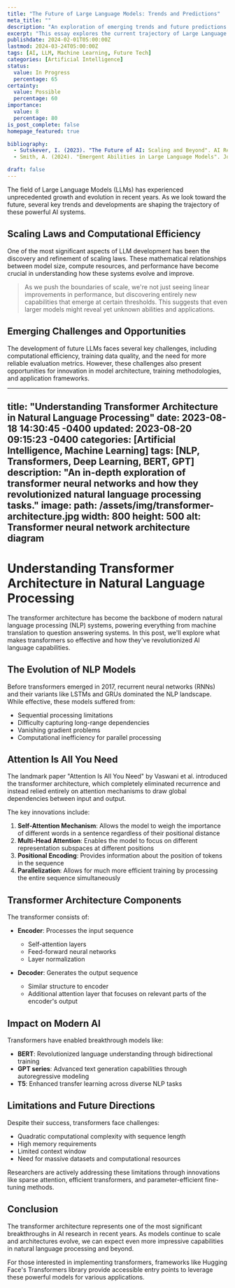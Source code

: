 ```yaml
---
title: "The Future of Large Language Models: Trends and Predictions"
meta_title: ""
description: "An exploration of emerging trends and future predictions in Large Language Model development"
excerpt: "This essay explores the current trajectory of Large Language Models (LLMs), examining key trends, technical challenges, and future possibilities in the field of artificial intelligence. From scaling laws to emergent abilities, we delve into what the future might hold for these powerful AI systems."
publishdate: 2024-02-01T05:00:00Z
lastmod: 2024-03-24T05:00:00Z
tags: [AI, LLM, Machine Learning, Future Tech]
categories: [Artificial Intelligence]
status:
  value: In Progress
  percentage: 65
certainty:
  value: Possible
  percentage: 60
importance:
  value: 8
  percentage: 80
is_post_complete: false
homepage_featured: true

bibliography:
  - Sutskever, I. (2023). "The Future of AI: Scaling and Beyond". AI Research Quarterly, 5(2), 45-60.
  - Smith, A. (2024). "Emergent Abilities in Large Language Models". Journal of AI Studies, 2(1), 12-28.

draft: false
---
```


The field of Large Language Models (LLMs) has experienced unprecedented growth and evolution in recent years. As we look toward the future, several key trends and developments are shaping the trajectory of these powerful AI systems.

## Scaling Laws and Computational Efficiency

One of the most significant aspects of LLM development has been the discovery and refinement of scaling laws. These mathematical relationships between model size, compute resources, and performance have become crucial in understanding how these systems evolve and improve.

> As we push the boundaries of scale, we're not just seeing linear improvements in performance, but discovering entirely new capabilities that emerge at certain thresholds. This suggests that even larger models might reveal yet unknown abilities and applications.

## Emerging Challenges and Opportunities

The development of future LLMs faces several key challenges, including computational efficiency, training data quality, and the need for more reliable evaluation metrics. However, these challenges also present opportunities for innovation in model architecture, training methodologies, and application frameworks.

---
title: "Understanding Transformer Architecture in Natural Language Processing"
date: 2023-08-18 14:30:45 -0400
updated: 2023-08-20 09:15:23 -0400
categories: [Artificial Intelligence, Machine Learning]
tags: [NLP, Transformers, Deep Learning, BERT, GPT]
description: "An in-depth exploration of transformer neural networks and how they revolutionized natural language processing tasks."
image:
  path: /assets/img/transformer-architecture.jpg
  width: 800
  height: 500
  alt: Transformer neural network architecture diagram
---

# Understanding Transformer Architecture in Natural Language Processing

The transformer architecture has become the backbone of modern natural language processing (NLP) systems, powering everything from machine translation to question answering systems. In this post, we'll explore what makes transformers so effective and how they've revolutionized AI language capabilities.

## The Evolution of NLP Models

Before transformers emerged in 2017, recurrent neural networks (RNNs) and their variants like LSTMs and GRUs dominated the NLP landscape. While effective, these models suffered from:

- Sequential processing limitations
- Difficulty capturing long-range dependencies
- Vanishing gradient problems
- Computational inefficiency for parallel processing

## Attention Is All You Need

The landmark paper "Attention Is All You Need" by Vaswani et al. introduced the transformer architecture, which completely eliminated recurrence and instead relied entirely on attention mechanisms to draw global dependencies between input and output.

The key innovations include:

1. **Self-Attention Mechanism**: Allows the model to weigh the importance of different words in a sentence regardless of their positional distance
2. **Multi-Head Attention**: Enables the model to focus on different representation subspaces at different positions
3. **Positional Encoding**: Provides information about the position of tokens in the sequence
4. **Parallelization**: Allows for much more efficient training by processing the entire sequence simultaneously

## Transformer Architecture Components

The transformer consists of:

- **Encoder**: Processes the input sequence
  - Self-attention layers
  - Feed-forward neural networks
  - Layer normalization
  
- **Decoder**: Generates the output sequence
  - Similar structure to encoder
  - Additional attention layer that focuses on relevant parts of the encoder's output

## Impact on Modern AI

Transformers have enabled breakthrough models like:

- **BERT**: Revolutionized language understanding through bidirectional training
- **GPT series**: Advanced text generation capabilities through autoregressive modeling
- **T5**: Enhanced transfer learning across diverse NLP tasks

## Limitations and Future Directions

Despite their success, transformers face challenges:

- Quadratic computational complexity with sequence length
- High memory requirements
- Limited context window
- Need for massive datasets and computational resources

Researchers are actively addressing these limitations through innovations like sparse attention, efficient transformers, and parameter-efficient fine-tuning methods.

## Conclusion

The transformer architecture represents one of the most significant breakthroughs in AI research in recent years. As models continue to scale and architectures evolve, we can expect even more impressive capabilities in natural language processing and beyond.

For those interested in implementing transformers, frameworks like Hugging Face's Transformers library provide accessible entry points to leverage these powerful models for various applications.


